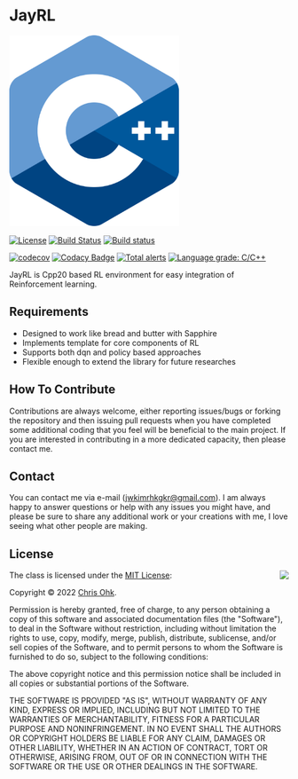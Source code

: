 # JayRL

<img src="./Medias/Logo.png" width=306 height=344 />

[![License](https://img.shields.io/badge/Licence-MIT-blue.svg)](https://github.com/utilForever/cpp-oss-template/blob/master/LICENSE) [![Build Status](https://travis-ci.org/utilForever/cpp-oss-template.svg?branch=master)](https://travis-ci.org/utilForever/cpp-oss-template/branches) [![Build status](https://ci.appveyor.com/api/projects/status/github/utilForever/cpp-oss-template?branch=master&svg=true)](https://ci.appveyor.com/project/utilForever/cpp-oss-template/branch/master)

[![codecov](https://codecov.io/gh/utilForever/cpp-oss-template/branch/master/graph/badge.svg)](https://codecov.io/gh/utilForever/cpp-oss-template)
[![Codacy Badge](https://api.codacy.com/project/badge/Grade/7430fcc2933b44209cc97a87050c6a8e)](https://www.codacy.com/manual/utilForever/cpp-oss-template?utm_source=github.com&amp;utm_medium=referral&amp;utm_content=utilForever/cpp-oss-template&amp;utm_campaign=Badge_Grade)
[![Total alerts](https://img.shields.io/lgtm/alerts/g/utilForever/cpp-oss-template.svg?logo=lgtm&logoWidth=18)](https://lgtm.com/projects/g/utilForever/cpp-oss-template/alerts/)
[![Language grade: C/C++](https://img.shields.io/lgtm/grade/cpp/g/utilForever/cpp-oss-template.svg?logo=lgtm&logoWidth=18)](https://lgtm.com/projects/g/utilForever/cpp-oss-template/context:cpp)

JayRL is Cpp20 based RL environment for easy integration of Reinforcement learning.
## Requirements
* Designed to work like bread and butter with Sapphire
* Implements template for core components of RL
* Supports both dqn and policy based approaches
* Flexible enough to extend the library for future researches


## How To Contribute

Contributions are always welcome, either reporting issues/bugs or forking the repository and then issuing pull requests when you have completed some additional coding that you feel will be beneficial to the main project. If you are interested in contributing in a more dedicated capacity, then please contact me.

## Contact

You can contact me via e-mail (jwkimrhkgkr@gmail.com). I am always happy to answer questions or help with any issues you might have, and please be sure to share any additional work or your creations with me, I love seeing what other people are making.

## License

<img align="right" src="http://opensource.org/trademarks/opensource/OSI-Approved-License-100x137.png">

The class is licensed under the [MIT License](http://opensource.org/licenses/MIT):

Copyright &copy; 2022 [Chris Ohk](http://www.github.com/jwkim98).

Permission is hereby granted, free of charge, to any person obtaining a copy of this software and associated documentation files (the "Software"), to deal in the Software without restriction, including without limitation the rights to use, copy, modify, merge, publish, distribute, sublicense, and/or sell copies of the Software, and to permit persons to whom the Software is furnished to do so, subject to the following conditions:

The above copyright notice and this permission notice shall be included in all copies or substantial portions of the Software.

THE SOFTWARE IS PROVIDED "AS IS", WITHOUT WARRANTY OF ANY KIND, EXPRESS OR IMPLIED, INCLUDING BUT NOT LIMITED TO THE WARRANTIES OF MERCHANTABILITY, FITNESS FOR A PARTICULAR PURPOSE AND NONINFRINGEMENT. IN NO EVENT SHALL THE AUTHORS OR COPYRIGHT HOLDERS BE LIABLE FOR ANY CLAIM, DAMAGES OR OTHER LIABILITY, WHETHER IN AN ACTION OF CONTRACT, TORT OR OTHERWISE, ARISING FROM, OUT OF OR IN CONNECTION WITH THE SOFTWARE OR THE USE OR OTHER DEALINGS IN THE SOFTWARE.
